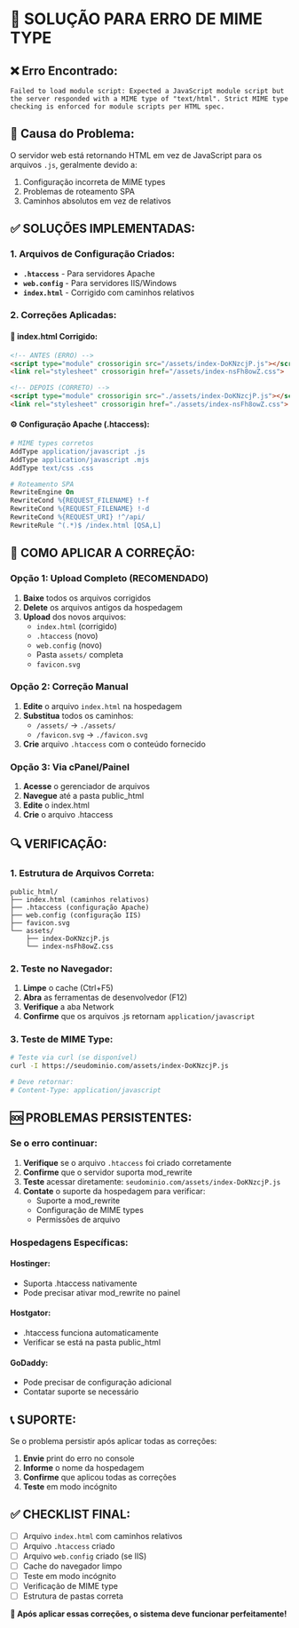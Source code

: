 # 🔧 SOLUÇÃO PARA ERRO DE MIME TYPE

## ❌ **Erro Encontrado:**
```
Failed to load module script: Expected a JavaScript module script but the server responded with a MIME type of "text/html". Strict MIME type checking is enforced for module scripts per HTML spec.
```

## 🎯 **Causa do Problema:**
O servidor web está retornando HTML em vez de JavaScript para os arquivos `.js`, geralmente devido a:
1. Configuração incorreta de MIME types
2. Problemas de roteamento SPA
3. Caminhos absolutos em vez de relativos

## ✅ **SOLUÇÕES IMPLEMENTADAS:**

### 1. **Arquivos de Configuração Criados:**
- **`.htaccess`** - Para servidores Apache
- **`web.config`** - Para servidores IIS/Windows
- **`index.html`** - Corrigido com caminhos relativos

### 2. **Correções Aplicadas:**

#### 📄 **index.html Corrigido:**
```html
<!-- ANTES (ERRO) -->
<script type="module" crossorigin src="/assets/index-DoKNzcjP.js"></script>
<link rel="stylesheet" crossorigin href="/assets/index-nsFh8owZ.css">

<!-- DEPOIS (CORRETO) -->
<script type="module" crossorigin src="./assets/index-DoKNzcjP.js"></script>
<link rel="stylesheet" crossorigin href="./assets/index-nsFh8owZ.css">
```

#### ⚙️ **Configuração Apache (.htaccess):**
```apache
# MIME types corretos
AddType application/javascript .js
AddType application/javascript .mjs
AddType text/css .css

# Roteamento SPA
RewriteEngine On
RewriteCond %{REQUEST_FILENAME} !-f
RewriteCond %{REQUEST_FILENAME} !-d
RewriteCond %{REQUEST_URI} !^/api/
RewriteRule ^(.*)$ /index.html [QSA,L]
```

## 🚀 **COMO APLICAR A CORREÇÃO:**

### **Opção 1: Upload Completo (RECOMENDADO)**
1. **Baixe** todos os arquivos corrigidos
2. **Delete** os arquivos antigos da hospedagem
3. **Upload** dos novos arquivos:
   - `index.html` (corrigido)
   - `.htaccess` (novo)
   - `web.config` (novo)
   - Pasta `assets/` completa
   - `favicon.svg`

### **Opção 2: Correção Manual**
1. **Edite** o arquivo `index.html` na hospedagem
2. **Substitua** todos os caminhos:
   - `/assets/` → `./assets/`
   - `/favicon.svg` → `./favicon.svg`
3. **Crie** arquivo `.htaccess` com o conteúdo fornecido

### **Opção 3: Via cPanel/Painel**
1. **Acesse** o gerenciador de arquivos
2. **Navegue** até a pasta public_html
3. **Edite** o index.html
4. **Crie** o arquivo .htaccess

## 🔍 **VERIFICAÇÃO:**

### **1. Estrutura de Arquivos Correta:**
```
public_html/
├── index.html (caminhos relativos)
├── .htaccess (configuração Apache)
├── web.config (configuração IIS)
├── favicon.svg
└── assets/
    ├── index-DoKNzcjP.js
    └── index-nsFh8owZ.css
```

### **2. Teste no Navegador:**
1. **Limpe** o cache (Ctrl+F5)
2. **Abra** as ferramentas de desenvolvedor (F12)
3. **Verifique** a aba Network
4. **Confirme** que os arquivos .js retornam `application/javascript`

### **3. Teste de MIME Type:**
```bash
# Teste via curl (se disponível)
curl -I https://seudominio.com/assets/index-DoKNzcjP.js

# Deve retornar:
# Content-Type: application/javascript
```

## 🆘 **PROBLEMAS PERSISTENTES:**

### **Se o erro continuar:**

1. **Verifique** se o arquivo `.htaccess` foi criado corretamente
2. **Confirme** que o servidor suporta mod_rewrite
3. **Teste** acessar diretamente: `seudominio.com/assets/index-DoKNzcjP.js`
4. **Contate** o suporte da hospedagem para verificar:
   - Suporte a mod_rewrite
   - Configuração de MIME types
   - Permissões de arquivo

### **Hospedagens Específicas:**

#### **Hostinger:**
- Suporta .htaccess nativamente
- Pode precisar ativar mod_rewrite no painel

#### **Hostgator:**
- .htaccess funciona automaticamente
- Verificar se está na pasta public_html

#### **GoDaddy:**
- Pode precisar de configuração adicional
- Contatar suporte se necessário

## 📞 **SUPORTE:**

Se o problema persistir após aplicar todas as correções:

1. **Envie** print do erro no console
2. **Informe** o nome da hospedagem
3. **Confirme** que aplicou todas as correções
4. **Teste** em modo incógnito

## ✅ **CHECKLIST FINAL:**

- [ ] Arquivo `index.html` com caminhos relativos
- [ ] Arquivo `.htaccess` criado
- [ ] Arquivo `web.config` criado (se IIS)
- [ ] Cache do navegador limpo
- [ ] Teste em modo incógnito
- [ ] Verificação de MIME type
- [ ] Estrutura de pastas correta

**🎉 Após aplicar essas correções, o sistema deve funcionar perfeitamente!**